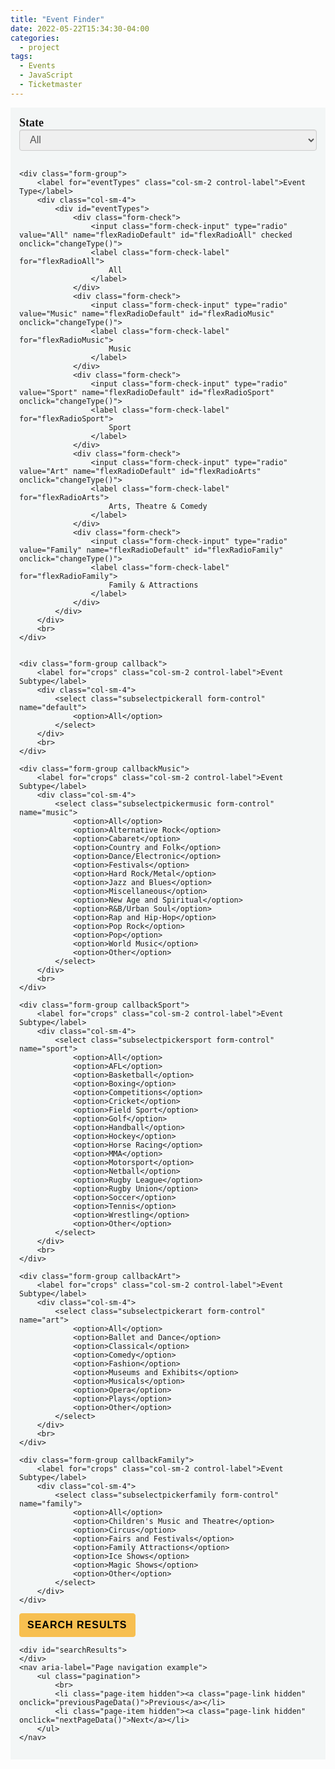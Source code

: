 ```yaml
---
title: "Event Finder"
date: 2022-05-22T15:34:30-04:00
categories:
  - project
tags:
  - Events
  - JavaScript
  - Ticketmaster
---
```


<!-- Latest compiled and minified JavaScript -->
<!-- First include jquery js -->
<script src="//code.jquery.com/jquery-1.12.0.min.js"></script>
<script src="//code.jquery.com/jquery-migrate-1.2.1.min.js"></script>

<!-- Then include bootstrap js -->
<script src="https://maxcdn.bootstrapcdn.com/bootstrap/3.3.6/js/bootstrap.min.js" integrity="sha384-0mSbJDEHialfmuBBQP6A4Qrprq5OVfW37PRR3j5ELqxss1yVqOtnepnHVP9aJ7xS" crossorigin="anonymous"></script>

<title>Event finder that utilises the ticketmaster API</title>

<style>
	.btn, .btn:hover {
	    font-weight: 600;
	    font-size: 16px !important;
	    font-family: Montserrat,sans-serif;
	    font-weight: 700;
	    display: inline-block;
	    padding: 10px 25px;
	    text-align: center;
	    white-space: nowrap;
	    text-transform: uppercase;
	    letter-spacing: 1px;
	    color: #444;
	    border: 2px solid rgba(68,68,68,.19);
	    background-image: none;
	    -webkit-user-select: none;
	    -ms-user-select: none;
	    user-select: none;
	    transition: color .2s ease,border-color .2s ease,background-color .2s ease;
	    display: inline-block;
	    font-weight: 400;
	    color: #212529;
	    background-color: #545b62;
	    text-align: center;
	    vertical-align: middle;
	    -webkit-user-select: none;
	    -moz-user-select: none;
	    -ms-user-select: none;
	    user-select: none;
	    background-color: transparent;
	    border: 1px solid transparent;
	    padding: 0.375rem 0.75rem;
	    line-height: 1.5;
	    border-radius: 0.25rem;
	    transition: color .15s ease-in-out,background-color .15s ease-in-out,border-color .15s ease-in-out,box-shadow .15s ease-in-out;
	}
	
	.pagination>li>a, .pagination>li>span {
	    font-size: 16px !important;
	}
	
	form br {
	    display: initial;
	}
	label {
	    display: initial !important;
	    font-family: var( --e-global-typography-text-font-family ), Sans-serif;
	    margin-bottom: 5px;
	    font-size: 18px;
	}
	form {
	    margin: 0 0 5px 0;
	    padding: 1em;
	    background-color: #f3f6f6;
	}
	.elementor-widget-text-editor {
		color: #212529;
		font-family: var( --e-global-typography-text-font-family ), Sans-serif;
		font-weight: var( --e-global-typography-text-font-weight );
	}
	
	label {
		display: initial !important;
		font-family: var( --e-global-typography-text-font-family ), Sans-serif;
		margin-bottom: 5px;
	}
	
	.form-group.callbackFamily {
		padding-bottom: 30.39px;
	}
	
	label.col-sm-2.control-label {font-family: var( --e-global-typography-text-font-family ), Sans-serif;
	font-weight: bold;font-size: 18px;margin-bottom: 10px;}
	.well {
	color: #212529;
	border-radius: 0.25rem;
	font-family: var( --e-global-typography-text-font-family ), Sans-serif;
	font-weight: var( --e-global-typography-text-font-weight );
	font-size: 16px;
	min-height: 20px;
	padding: 19px;
	margin-bottom: 20px;
	background-color: #f1f1f1;
	border: 1px solid #ced4da;
	border-radius: 4px
	px
	;
	-webkit-box-shadow: inset 0 1px 1px rgb(0 0 0 / 5%);
	box-shadow: inset 0 1px 1px rgb(0 0 0 / 5%);
	}
	.hidden {
	display: none;
	}

	.pagination>li>a, .pagination>li>span {position: relative;
	float: left;
	padding: 6px 12px;
	line-height: 1.5;
	color: #000;
	text-transform: uppercase;text-align: center;text-decoration: none;
	background-color: #F7BF50;
	border: 1px solid #ddd;font-weight: 600;font-size: 1rem;font-family: Montserrat,sans-serif;
    border-top-left-radius: 4px;
    border-bottom-left-radius: 4px;}

	.pagination>li:last-child>a, .pagination>li:last-child>span {border-top-right-radius: 0.25rem;
    border-bottom-right-radius: 0.25rem;
    border-top-left-radius: 0 !important;
    border-bottom-left-radius: 0 !important;}

	.pagination>li:last-child>a, .pagination>li:last-child>span {border-top-right-radius: 4px;
	border-bottom-right-radius: 4px;}

	li.page-item {}

	.pagination>li {display: inline;}

	li.page-item {}

	.pagination>li:first-child>a, .pagination>li:first-child>span {margin-left: 0;
	border-top-left-radius: 4px;
	border-bottom-left-radius: 4px;margin-left: -18px;}

	.pagination>li>a:hover {color: #fff;}
	.btn {
	font-weight: 600;
	font-size: 16px !important;
	display: inline-block;
	color: #212529;
	background-color: #545b62;
	text-align: center;
	vertical-align: middle;
	-webkit-user-select: none;
	-moz-user-select: none;
	-ms-user-select: none;
	user-select: none;
	background-color: transparent;
	border: 1px solid transparent;
	padding: 0.375rem 0.75rem;
	font-size: 1rem;
	line-height: 1.5;
	border-radius: 0.25rem;
	transition: color .15s ease-in-out,background-color .15s ease-in-out,border-color .15s ease-in-out,box-shadow .15s
	ease-in-out;
	}
	.btn-secondary, .btn-secondary:focus, .btn-secondary:active {
	color: #000;
	background-color: #F7BF50 !important;
	border-color: #F7BF50 !important;
	box-shadow: none;
	}
	body {
	overflow: hidden;
	font-family: Calibri, "Times new roman", Serif;
	}
	.form-control {display: block;
	width: 100%;
	height: 34px;
	padding: 6px 12px;
	font-size: 16px;
	line-height: 1.42857143;
	color: #555;
	
	background-image: none;
	border: 1px solid #ccc;
	left: 100px;border-radius: 4px;
	-webkit-box-shadow: inset 0 1px 1px rgb(0 0 0 / 8%);
	box-shadow: inset 0 1px 1px rgb(0 0 0 / 8%);
	-webkit-transition: border-color ease-in-out .15s,-webkit-box-shadow ease-in-out .15s;
	-o-transition: border-color ease-in-out .15s,box-shadow ease-in-out .15s;
	transition: border-color ease-in-out .15s,box-shadow ease-in-out .15s;}

	input[type=text] {background-color: #f1f1f1;width: 100%;}

	.btn-block {width: 100%;}

	.form-group {}

	.rowClear {
	display: flex;
	flex-wrap: none;
	margin-right: -15px;
	margin-left: 0px;
	margin-top: -38px;
	}

	.btn-secondary:hover {color: #fff;}

	.btn-default:hover {color: #fff;}

	.btn-default {color: #fff;background: #32373C;}

	.btn-default:hover {border-color: #F7BF50;color: #000;background: #F7BF50;}

	.row {
	display: flex;
	flex-wrap: wrap;
	margin-right: 0px;
	margin-left: 0px;}

	#wrapper {
	min-height: 100%;
	height: 100%;
	width: 100%;
	position: absolute;
	top: 0px;
	left: 0;
	display: inline-block;
	}
	#main-wrapper {
	height: 100%;
	overflow-y: auto;
	padding: 50px 0 0px 0;
	}

	#main {
	position: relative;
	height: 100%;
	overflow-y: auto;
	padding: 0 15px;
	}

	#sidebar-wrapper {
	height: 100%;
	padding: 50px 0 0px 0;
	position: fixed;
	border-right: 1px solid gray;
	}

	#sidebar {
	position: relative;
	height: 100%;
	overflow-y: auto;
	}

	#sidebar .list-group-item {
	border-radius: 0;
	border-left: 0;
	border-right: 0;
	border-top: 0;
	}

	.headline {
	width: 100%;
	height: 40px;
	background: #eee;
	margin-bottom: 20px;
	border-top: solid 1px #ccc;
	border-bottom: solid 1px #ccc;
	}

	.headline p {
	position: relative;
	top: 10px;
	left: 150px;
	font-weight: 700;
	}

	.btn {
	display: inline-block;
	}

	@media (max-width: 992px) {
	body {
	padding-top: 0px;
	}
	}

	@media (min-width: 992px) {
	#main-wrapper {
	float: right;
	}
	}

	@media (max-width: 992px) {
	#main-wrapper {
	padding-top: 0px;
	}
	}

	@media (max-width: 992px) {
	#sidebar-wrapper {
	position: static;
	height: auto;
	max-height: 300px;
	border-right: 0;
	}
	}
	.callback{

	}
	.callbackMusic{
	display:none;
	}
	.callbackSport{
	display:none;
	}
	.callbackArt{
	display:none;
	}
	.callbackFamily{
	display:none;
	}
	body{
	overflow:scroll
	}
	summary {
	display: list-item
	}
	
	
</style>

<form class="form-horizontal">
	<div class="form-group">
		<label for="state" class="col-sm-2 control-label">State</label>
		<div class="col-sm-4">
			<select class="selectpicker form-control" name="state">
				<option>All</option>
				<option>New South Wales</option>
				<option>Victoria</option>
				<option>Queensland</option>
				<option>South Australia</option>
				<option>Western Australia</option>
				<option>Tasmania</option>
				<option>Northern Territory</option>
				<option>Australian Capital Territory</option>
			</select>
		</div>
		<br>
	</div>

	<div class="form-group">
		<label for="eventTypes" class="col-sm-2 control-label">Event Type</label>
		<div class="col-sm-4">
            <div id="eventTypes">
                <div class="form-check">
                    <input class="form-check-input" type="radio" value="All" name="flexRadioDefault" id="flexRadioAll" checked onclick="changeType()">
                    <label class="form-check-label" for="flexRadioAll">
                        All
                    </label>
                </div>
                <div class="form-check">
                    <input class="form-check-input" type="radio" value="Music" name="flexRadioDefault" id="flexRadioMusic" onclick="changeType()">
                    <label class="form-check-label" for="flexRadioMusic">
                        Music
                    </label>
                </div>
                <div class="form-check">
                    <input class="form-check-input" type="radio" value="Sport" name="flexRadioDefault" id="flexRadioSport" onclick="changeType()">
                    <label class="form-check-label" for="flexRadioSport">
                        Sport
                    </label>
                </div>
                <div class="form-check">
                    <input class="form-check-input" type="radio" value="Art" name="flexRadioDefault" id="flexRadioArts" onclick="changeType()">
                    <label class="form-check-label" for="flexRadioArts">
                        Arts, Theatre & Comedy
                    </label>
                </div>
                <div class="form-check">
                    <input class="form-check-input" type="radio" value="Family" name="flexRadioDefault" id="flexRadioFamily" onclick="changeType()">
                    <label class="form-check-label" for="flexRadioFamily">
                        Family & Attractions
                    </label>
                </div>
            </div>
		</div>
		<br>
	</div>
   

	<div class="form-group callback">
		<label for="crops" class="col-sm-2 control-label">Event Subtype</label>
		<div class="col-sm-4">
			<select class="subselectpickerall form-control" name="default">
				<option>All</option>
			</select>
		</div>
		<br>
	</div>

	<div class="form-group callbackMusic">
		<label for="crops" class="col-sm-2 control-label">Event Subtype</label>
		<div class="col-sm-4">
			<select class="subselectpickermusic form-control" name="music">
				<option>All</option>
				<option>Alternative Rock</option>
				<option>Cabaret</option>
				<option>Country and Folk</option>
				<option>Dance/Electronic</option>
				<option>Festivals</option>
				<option>Hard Rock/Metal</option>
				<option>Jazz and Blues</option>
				<option>Miscellaneous</option>
				<option>New Age and Spiritual</option>
				<option>R&B/Urban Soul</option>
				<option>Rap and Hip-Hop</option>
				<option>Pop Rock</option>
				<option>Pop</option>
				<option>World Music</option>
				<option>Other</option>
			</select>
		</div>
		<br>
	</div>

	<div class="form-group callbackSport">
		<label for="crops" class="col-sm-2 control-label">Event Subtype</label>
		<div class="col-sm-4">
			<select class="subselectpickersport form-control" name="sport">
				<option>All</option>
				<option>AFL</option>
				<option>Basketball</option>
				<option>Boxing</option>
				<option>Competitions</option>
				<option>Cricket</option>
				<option>Field Sport</option>
				<option>Golf</option>
				<option>Handball</option>
				<option>Hockey</option>
				<option>Horse Racing</option>
				<option>MMA</option>
				<option>Motorsport</option>
				<option>Netball</option>
				<option>Rugby League</option>
				<option>Rugby Union</option>
				<option>Soccer</option>
				<option>Tennis</option>
				<option>Wrestling</option>
				<option>Other</option>
			</select>
		</div>
		<br>
	</div>

	<div class="form-group callbackArt">
		<label for="crops" class="col-sm-2 control-label">Event Subtype</label>
		<div class="col-sm-4">
			<select class="subselectpickerart form-control" name="art">
				<option>All</option>
				<option>Ballet and Dance</option>
				<option>Classical</option>
				<option>Comedy</option>
				<option>Fashion</option>
				<option>Museums and Exhibits</option>
				<option>Musicals</option>
				<option>Opera</option>
				<option>Plays</option>
				<option>Other</option>
			</select>
		</div>
		<br>
	</div>

	<div class="form-group callbackFamily">
		<label for="crops" class="col-sm-2 control-label">Event Subtype</label>
		<div class="col-sm-4">
			<select class="subselectpickerfamily form-control" name="family">
				<option>All</option>
				<option>Children's Music and Theatre</option>
				<option>Circus</option>
				<option>Fairs and Festivals</option>
				<option>Family Attractions</option>
				<option>Ice Shows</option>
				<option>Magic Shows</option>
				<option>Other</option>
			</select>
		</div>
	</div>
<div class="row">
		<div class="col-sm-offset-1 col-sm-10">
			<button type="button" class="btn btn-secondary" onclick="onSearchResultsClick()">Search Results</button>
		</div>
	</div>
	

	
	<div id="searchResults">
	</div>
	<nav aria-label="Page navigation example">
		<ul class="pagination">
			<br>
			<li class="page-item hidden"><a class="page-link hidden" onclick="previousPageData()">Previous</a></li>
			<li class="page-item hidden"><a class="page-link hidden" onclick="nextPageData()">Next</a></li>
		</ul>
	</nav>

<script>
	var currentQuery;

	$('input[type=radio]').on('change', function () {
		if ($(this).val() == "Music") {
			$('.upload').hide();
			$('.callback').hide();
			$('.callbackSport').hide();
			$('.callbackArt').hide();
			$('.callbackFamily').hide();
			$('.callbackMusic').show();
		} else if ($(this).val() == "Sport") {
			$('.upload').hide();
			$('.callback').hide();
			$('.callbackSport').show();
			$('.callbackArt').hide();
			$('.callbackFamily').hide();
			$('.callbackMusic').hide();
		} else if ($(this).val() == "Art") {
			$('.upload').hide();
			$('.callback').hide();
			$('.callbackSport').hide();
			$('.callbackArt').show();
			$('.callbackFamily').hide();
			$('.callbackMusic').hide();
		} else if ($(this).val() == "Family") {
			$('.upload').hide();
			$('.callback').hide();
			$('.callbackSport').hide();
			$('.callbackArt').hide();
			$('.callbackFamily').show();
			$('.callbackMusic').hide();
		} else if ($(this).val() == "All") {
			$('.upload').hide();
			$('.callback').show();
			$('.callbackSport').hide();
			$('.callbackArt').hide();
			$('.callbackFamily').hide();
			$('.callbackMusic').hide();
		}
	});


	stateDict = {
		"All": "All",
		"New South Wales": "NSW",
		"Victoria": "VIC",
		"Queensland": "QLD",
		"South Australia": "SA",
		"Western Australia": "WA",
		"Tasmania": "TAS",
		"Northern Territory": "NT",
		"Australian Capital Territory": "ACT"
	}

	async function getEventData(state, keyword) {

		const loadingOverlay = document.getElementsByClassName('loading-overlay')?.[0];

		var res;
		if (state == "All") {
			currentQuery =
				`https://app.ticketmaster.com/discovery/v2/events.json?keyword=${keyword}&countryCode=AU&apikey=KiqhEiBfJaj2xsSb0iNNO8rp7zislaiC&countryCode=AU&sort=date,asc&size=10`
			res = await
			fetch(`https://app.ticketmaster.com/discovery/v2/events.json?keyword=${keyword}&countryCode=AU&apikey=KiqhEiBfJaj2xsSb0iNNO8rp7zislaiC&countryCode=AU&sort=date,asc&size=10`);
		} else if (state == undefined) {
			currentQuery =
				`https://app.ticketmaster.com/discovery/v2/events.json?keyword=${keyword}&countryCode=AU&apikey=KiqhEiBfJaj2xsSb0iNNO8rp7zislaiC&countryCode=AU&sort=date,asc&size=10`
			res = await
			fetch(`https://app.ticketmaster.com/discovery/v2/events.json?keyword=${keyword}&countryCode=AU&apikey=KiqhEiBfJaj2xsSb0iNNO8rp7zislaiC&countryCode=AU&sort=date,asc&size=10`);
		} else {
			currentQuery =
				`https://app.ticketmaster.com/discovery/v2/events.json?keyword=${keyword}&countryCode=AU&apikey=KiqhEiBfJaj2xsSb0iNNO8rp7zislaiC&stateCode=${state}&sort=date,asc&size=10`
			res = await
			fetch(`https://app.ticketmaster.com/discovery/v2/events.json?keyword=${keyword}&countryCode=AU&apikey=KiqhEiBfJaj2xsSb0iNNO8rp7zislaiC&stateCode=${state}&sort=date,asc&size=10`);
		}
		const json = await res.json();

		var element = document.getElementsByClassName("page-item hidden");
		for (i = 0; i < element.length; i++) {
			element[i].classList.remove("hidden");
		}
		var
			element = document.getElementsByClassName("page-item hidden");
		for (i = 0; i < element.length; i++) {
			element[i].classList.remove("hidden");
		}
		var element = document.getElementsByClassName("page-link hidden");
		for (i = 0; i < element.length; i++) {
			element[i].classList.remove("hidden");
		}
		var
			element = document.getElementsByClassName("page-link hidden");
		for (i = 0; i < element.length; i++) {
			element[i].classList.remove("hidden");
		}
		return json;
	}
	async function youGotNextMarty(url) {
		const
			loadingOverlay = document.getElementsByClassName('loading-overlay')?.[0];
		var res;
		res = await fetch(url);
		const
			json = await res.json();
		return json;
	}
	var selectedItemState, selectedItemType, selectedItemSubtypeAll, selectedItemSubtypeMusic, selectedItemSubtypeSport, selectedItemSubtypeArt, selectedItemSubtypeFamily;
	var subtypeActive = -1;
	$('.selectpicker').change(function () {
		selectedItemState = $('.selectpicker').val();
	});
	
    function changeType(){
        selectedItemType = document.querySelector('input[type=radio]:checked').value;
        console.log(selectedItemType)
    }



	$('.subselectpickerall').change(function () {
		selectedItemSubtypeAll = $('.subselectpickerall').val();
		subtypeActive = 0;
	});
	$('.subselectpickermusic').change(function () {
		selectedItemSubtypeMusic = $('.subselectpickermusic').val();
		subtypeActive = 1;
	});
	$('.subselectpickersport').change(function () {
		selectedItemSubtypeSport = $('.subselectpickersport').val();
		subtypeActive = 2;
	});
	$('.subselectpickerart').change(function () {
		selectedItemSubtypeArt = $('.subselectpickerart').val();
		subtypeActive = 3;
	});
	$('.subselectpickerfamily').change(function () {
		selectedItemSubtypeFamily = $('.subselectpickerfamily').val();
		subtypeActive = 4;
	});
	$("#clear :button").click(function () {
		$('select[name=state]').val('All');
		$('select[name=eventTypes]').val('All');
		$('select[name=default]').val('All');
		$('select[name=music]').val('All');
		$('select[name=sport]').val('All');
		$('select[name=art]').val('All');
		$('select[name=family]').val('All');
	});
	var
		currentQuery;
	var pageNo;

	function onSearchResultsClick() {
		state = selectedItemState 
		category = selectedItemType

		if (subtypeActive == -1) {
			keyword = category
		}
		if (subtypeActive == 0) {
			keyword = ''
		} else if (subtypeActive == 1) {
			if (selectedItemSubtypeMusic == 'All') {
				keyword = category
			} else {
				if (selectedItemSubtypeMusic == 'All') {
					keyword = category
				} else {
					keyword = selectedItemSubtypeMusic
				}
			}
		} else if (subtypeActive == 2) {
			if (selectedItemSubtypeSport == 'All') {
				keyword = category
			} else {
				if (selectedItemSubtypeSport == undefined) {
					keyword = category
				} else {
					keyword = selectedItemSubtypeSport
				}
			}
		} else if (subtypeActive == 3) {
			if (selectedItemSubtypeArt == 'All') {
				keyword = category
			} else {
				if (selectedItemSubtypeArt == undefined) {
					keyword = category
				} else {
					keyword = selectedItemSubtypeArt
				}
			}
		} else if (subtypeActive == 4) {
			if (selectedItemSubtypeFamily == 'All') {
				keyword = category
			} else {
				if (selectedItemSubtypeFamily == undefined) {
					keyword = category
				} else {
					keyword = selectedItemSubtypeFamily
				}
			}
		}
		eventData = getEventData(stateDict[state], keyword)
		eventData.then(function (result) {
			pageNo = result.page.number
            if (result.page.totalElements == 0) {
				document.getElementById("searchResults").innerHTML += "<div class='well'>" + "<br>" + "<b>No Results Found...</b>" +
					"</div>"
			}
            else{
                eventData = result._embedded.events
                for (i = 0; i < eventData.length; i++) {

                    eventCity = result._embedded.events[i]._embedded.venues[0].city.name
                    eventState = result._embedded.events[i]._embedded.venues[0].state.name

                    timeString = eventData[i].dates.start.localTime // Prepend any date. Use your birthday. 
                    const timeString12hr=new Date('1970-01-01T' + timeString + 'Z').toLocaleTimeString('en-US', {
                        timeZone: 'UTC',
                        hour12: true,
                        hour: 'numeric',
                        minute: 'numeric'
                    });
                    if (eventData[i].info == '.') {
                        var
                            eventInfo = 'No additional Information'
                    } else {
                        var eventInfo = eventData[i].info
                    }
                    if (parseInt(eventData[i].dates.start.localDate) < 2022) {} else if (parseInt(eventData[i].dates.start.localDate) > 2025) {} else {
                        eventDate = eventData[i].dates.start.localDate.split('-')[2] + "/" + eventData[i].dates.start.localDate.split('-')[1] + "/" + eventData[i].dates.start.localDate.split('-')[0]

                        
                        document.getElementById('searchResults').innerHTML += "<div class='well' id='result'><p style = 'font-size:18px' >" + " <b> " + eventData[i].name + " </b>" + "<br></p> <b> Date: </b>" + eventDate + "<br><b>Time:</b> " +
                            timeString12hr + "<br><b>Location:</b> " + (eventData[i]._embedded.venues[0].name).split(',')[0] + " - " + eventCity + ", " + eventState + "<br> <a href = " + eventData[i].url + " target ='_blank'> <b> Buy Tickets </b></a> " +
                            "<br> <details><summary> <b> Information </b></summary><p> " + eventInfo + " </p> </details>" + " </div>"
                    }
                }
            }
		})


		document.getElementById("searchResults").innerHTML = "<br>"

	}


	function nextPageData() {

		state = selectedItemState
		category = selectedItemType

		if (subtypeActive == -1) {
			keyword = category
		}

		if (subtypeActive == 0) {
			keyword = ''
		} else if (subtypeActive == 1) {
			if (selectedItemSubtypeMusic == 'All') {
				keyword = category
			} else {
				if (selectedItemSubtypeMusic == 'All') {
					keyword = category
				} else {
					keyword = selectedItemSubtypeMusic
				}
			}

		} else if (subtypeActive == 2) {
			if (selectedItemSubtypeSport == 'All') {
				keyword = category
			} else {
				if (selectedItemSubtypeSport == undefined) {
					keyword = category
				} else {
					keyword = selectedItemSubtypeSport
				}
			}
		} else if (subtypeActive == 3) {
			if (selectedItemSubtypeArt == 'All') {
				keyword = category
			} else {
				if (selectedItemSubtypeArt == undefined) {
					keyword = category
				} else {
					keyword = selectedItemSubtypeArt
				}
			}
		} else if (subtypeActive == 4) {
			if (selectedItemSubtypeFamily == 'All') {
				keyword = category
			} else {
				if (selectedItemSubtypeFamily == undefined) {
					keyword = category
				} else {
					keyword = selectedItemSubtypeFamily
				}
			}
		}

		if (pageNo = 0) {
			if (state == "All") {
				currentQuery =
					`https://app.ticketmaster.com/discovery/v2/events.json?keyword=${keyword}&countryCode=AU&apikey=KiqhEiBfJaj2xsSb0iNNO8rp7zislaiC&countryCode=AU&sort=date,asc&size=10`
			} else if (state == undefined) {
				currentQuery =
					`https://app.ticketmaster.com/discovery/v2/events.json?keyword=${keyword}&countryCode=AU&apikey=KiqhEiBfJaj2xsSb0iNNO8rp7zislaiC&countryCode=AU&sort=date,asc&size=10`
			} else {
				currentQuery =
					`https://app.ticketmaster.com/discovery/v2/events.json?keyword=${keyword}&countryCode=AU&apikey=KiqhEiBfJaj2xsSb0iNNO8rp7zislaiC&stateCode=${stateDict[state]}&sort=date,asc&size=10`
			}
		}



		eventData = youGotNextMarty(currentQuery)

		eventData.then(function (result) {



			pageNo = result.page.number + 1
			if (result.page.totalElements == 0) {
				document.getElementById("searchResults").innerHTML += "<div class='well'>" + "<b>No Results Found...</b>" +
					"</div>"
			}
			eventData = result._embedded.events
			try {
				nextQuery = "https://app.ticketmaster.com" + result._links.next.href + "&apikey=KiqhEiBfJaj2xsSb0iNNO8rp7zislaiC"
				
							currentQuery = nextQuery
			eventData = youGotNextMarty(nextQuery)


			eventData.then(function (result) {

				eventData = result._embedded.events

				if (result.page.totalElements == 0) {
					document.getElementById("searchResults").innerHTML = "<div class='well'>" + "<br>" + "<b>No Results Found.</b>" + " </div>"
				}

				for (i = 0; i < eventData.length; i++) {

                    eventCity = result._embedded.events[i]._embedded.venues[0].city.name
                    eventState = result._embedded.events[i]._embedded.venues[0].state.name

					timeString = eventData[i].dates.start.localTime // Prepend any date. Use your birthday.
					const timeString12hr = new Date('1970-01-01T' + timeString + 'Z').toLocaleTimeString('en-US', {
						timeZone: 'UTC',
						hour12: true,
						hour: 'numeric',
						minute: 'numeric'
					});
					if (eventData[i].info == '.') {
						var
							eventInfo = 'No additional Information'
					} else {
						var eventInfo = eventData[i].info
					}
					if (parseInt(eventData[i].dates.start.localDate) < 2022) {} else if (parseInt(eventData[i].dates.start.localDate) >
						2025) {} else {
						eventDate = eventData[i].dates.start.localDate.split('-')[2] + "/" + eventData[i].dates.start.localDate.split('-')[1] + "/" + eventData[i].dates.start.localDate.split('-')[0]

                        document.getElementById('searchResults').innerHTML += "<div class='well' id='result'><p style = 'font-size:18px' >" + " <b> " + eventData[i].name + " </b>" + "<br></p> <b> Date: </b>" + eventDate + "<br><b>Time:</b> " +
                            timeString12hr + "<br><b>Location:</b> " + (eventData[i]._embedded.venues[0].name).split(',')[0] + " - " + eventCity + ", " + eventState + "<br> <a href = " + eventData[i].url + " target ='_blank'> <b> Buy Tickets </b></a> " +
                            "<br> <details><summary> <b> Information </b></summary><p> " + eventInfo + " </p> </details>" + " </div>"
                        }
				}

			})
			} catch {
				document.getElementById("searchResults").innerHTML += "<div class='well'>" + "<b>No More Results...</b>" +
					"</div>"
			}




		})


		document.getElementById("searchResults").innerHTML = "<br>"

	}

	function previousPageData() {

		state = selectedItemState
		category = selectedItemType

		if (subtypeActive == -1) {
			keyword = category
		}

		if (subtypeActive == 0) {
			keyword = ''
		} else if (subtypeActive == 1) {
			if (selectedItemSubtypeMusic == 'All') {
				keyword = category
			} else {
				if (selectedItemSubtypeMusic == 'All') {
					keyword = category
				} else {
					keyword = selectedItemSubtypeMusic
				}
			}

		} else if (subtypeActive == 2) {
			if (selectedItemSubtypeSport == 'All') {
				keyword = category
			} else {
				if (selectedItemSubtypeSport == undefined) {
					keyword = category
				} else {
					keyword = selectedItemSubtypeSport
				}
			}
		} else if (subtypeActive == 3) {
			if (selectedItemSubtypeArt == 'All') {
				keyword = category
			} else {
				if (selectedItemSubtypeArt == undefined) {
					keyword = category
				} else {
					keyword = selectedItemSubtypeArt
				}
			}
		} else if (subtypeActive == 4) {
			if (selectedItemSubtypeFamily == 'All') {
				keyword = category
			} else {
				if (selectedItemSubtypeFamily == undefined) {
					keyword = category
				} else {
					keyword = selectedItemSubtypeFamily
				}
			}
		}

		console.log(pageNo)
		if (pageNo != 0) {
			if (state == "All") {
				previousQuery =
					`https://app.ticketmaster.com/discovery/v2/events.json?keyword=${keyword}&countryCode=AU&apikey=KiqhEiBfJaj2xsSb0iNNO8rp7zislaiC&countryCode=AU&sort=date,asc&size=10&page=${pageNo-1}`
			} else if (state == undefined) {
				previousQuery =
					`https://app.ticketmaster.com/discovery/v2/events.json?keyword=${keyword}&countryCode=AU&apikey=KiqhEiBfJaj2xsSb0iNNO8rp7zislaiC&countryCode=AU&sort=date,asc&size=10&page=${pageNo-1}`
			} else {
				previousQuery =
					`https://app.ticketmaster.com/discovery/v2/events.json?keyword=${keyword}&countryCode=AU&apikey=KiqhEiBfJaj2xsSb0iNNO8rp7zislaiC&stateCode=${stateDict[state]}&sort=date,asc&size=10&page=${pageNo-1}`
			}
		} else {
			if (state == "All") {
				previousQuery =
					`https://app.ticketmaster.com/discovery/v2/events.json?keyword=${keyword}&countryCode=AU&apikey=KiqhEiBfJaj2xsSb0iNNO8rp7zislaiC&countryCode=AU&sort=date,asc&size=10&page=0`
			} else if (state == undefined) {
				previousQuery =
					`https://app.ticketmaster.com/discovery/v2/events.json?keyword=${keyword}&countryCode=AU&apikey=KiqhEiBfJaj2xsSb0iNNO8rp7zislaiC&countryCode=AU&sort=date,asc&size=10&page=0`
			} else {
				previousQuery =
					`https://app.ticketmaster.com/discovery/v2/events.json?keyword=${keyword}&countryCode=AU&apikey=KiqhEiBfJaj2xsSb0iNNO8rp7zislaiC&stateCode=${stateDict[state]}&sort=date,asc&size=10&page=0`
			}
		}

		currentQuery = previousQuery
		eventData = youGotNextMarty(previousQuery)


		eventData.then(function (result) {
			pageNo = result.page.number
			eventData = result._embedded.events

			if (result.page.totalElements == 0) {
				document.getElementById("searchResults").innerHTML = "<div class='well'>" + "<br>" + "<b>No Results Found... < /b>" + "</div>"
			}

			for (i = 0; i < eventData.length; i++) {

                eventCity = result._embedded.events[i]._embedded.venues[0].city.name
                eventState = result._embedded.events[i]._embedded.venues[0].state.name

				timeString = eventData[i].dates.start.localTime // Prepend any date. Use your birthday.
				const timeString12hr = new Date('1970-01-01T' + timeString + 'Z').toLocaleTimeString('en-US', {
					timeZone: 'UTC',
					hour12: true,
					hour: 'numeric',
					minute: 'numeric'
				});
				if (eventData[i].info == '.') {
					var
						eventInfo = 'No additional Information'
				} else {
					var eventInfo = eventData[i].info
				}
				if (parseInt(eventData[i].dates.start.localDate) < 2022) {} else
				if (parseInt(eventData[i].dates.start.localDate) > 2025) {} else {
					eventDate = eventData[i].dates.start.localDate.split('-')[2] + "/" + eventData[i].dates.start.localDate.split('-')[1] + "/" + eventData[i].dates.start.localDate.split('-')[0]

                    document.getElementById('searchResults').innerHTML += "<div class='well' id='result'><p style = 'font-size:18px' >" + " <b> " + eventData[i].name + " </b>" + "<br></p> <b> Date: </b>" + eventDate + "<br><b>Time:</b> " +
                            timeString12hr + "<br><b>Location:</b> " + (eventData[i]._embedded.venues[0].name).split(',')[0] + " - " + eventCity + ", " + eventState + "<br> <a href = " + eventData[i].url + " target ='_blank'> <b> Buy Tickets </b></a> " +
                            "<br> <details><summary> <b> Information </b></summary><p> " + eventInfo + " </p> </details>" + " </div>"
				}

			}
		})

		document.getElementById("searchResults").innerHTML = "<br>"

	}
</script>
</form>
